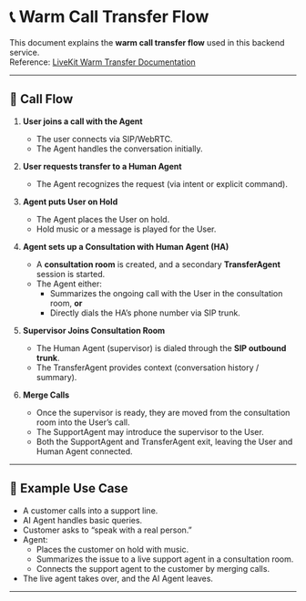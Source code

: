 # 📞 Warm Call Transfer Flow

This document explains the **warm call transfer flow** used in this backend service.  
Reference: [LiveKit Warm Transfer Documentation](https://docs.livekit.io/sip/transfer-warm/)

---

## 🔄 Call Flow

1. **User joins a call with the Agent**  
   - The user connects via SIP/WebRTC.  
   - The Agent handles the conversation initially.  

2. **User requests transfer to a Human Agent**  
   - The Agent recognizes the request (via intent or explicit command).  

3. **Agent puts User on Hold**  
   - The Agent places the User on hold.  
   - Hold music or a message is played for the User.  

4. **Agent sets up a Consultation with Human Agent (HA)**  
   - A **consultation room** is created, and a secondary **TransferAgent** session is started.  
   - The Agent either:  
     - Summarizes the ongoing call with the User in the consultation room, **or**  
     - Directly dials the HA’s phone number via SIP trunk.  

5. **Supervisor Joins Consultation Room**  
   - The Human Agent (supervisor) is dialed through the **SIP outbound trunk**.  
   - The TransferAgent provides context (conversation history / summary).  

6. **Merge Calls**  
   - Once the supervisor is ready, they are moved from the consultation room into the User’s call.  
   - The SupportAgent may introduce the supervisor to the User.  
   - Both the SupportAgent and TransferAgent exit, leaving the User and Human Agent connected.  

---

## 📝 Example Use Case

- A customer calls into a support line.  
- AI Agent handles basic queries.  
- Customer asks to “speak with a real person.”  
- Agent:  
  - Places the customer on hold with music.  
  - Summarizes the issue to a live support agent in a consultation room.  
  - Connects the support agent to the customer by merging calls.  
- The live agent takes over, and the AI Agent leaves.  

---
